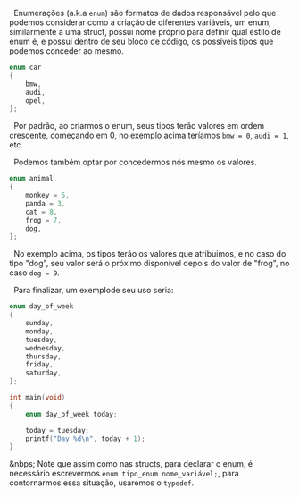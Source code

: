 &nbsp; Enumerações (a.k.a `enum`) são formatos de dados responsável pelo que podemos considerar como a criação de diferentes variáveis, um enum, similarmente a uma struct, possui nome próprio para definir qual estilo de enum é, e possui dentro de seu bloco de código, os  possíveis tipos que podemos conceder ao mesmo.

```c
enum car
{
	bmw,
	audi,
	opel,
};
```

&nbsp; Por padrão, ao criarmos o enum, seus tipos terão valores em ordem crescente, começando em 0, no exemplo acima teríamos `bmw = 0`, `audi = 1`, etc.

&nbsp; Podemos também optar por concedermos nós mesmo os valores.

```c
enum animal
{
	monkey = 5,
	panda = 3,
	cat = 8,
	frog = 7,
	dog,
};
```

&nbsp; No exemplo acima, os tipos terão os valores que atribuimos, e no caso do tipo "dog", seu valor será o próximo disponível depois do valor de "frog", no caso `dog = 9`.

&nbsp; Para finalizar, um exemplode seu uso seria:

```c
enum day_of_week
{
	sunday,
	monday,
	tuesday,
	wednesday,
	thursday,
	friday,
	saturday,
};

int main(void)
{
	enum day_of_week today;

	today = tuesday;
	printf("Day %d\n", today + 1);
}
```

&nbps; Note que assim como nas structs, para declarar o enum, é necessário escrevermos `enum tipo_enum nome_variável;`, para contornarmos essa situação, usaremos o `typedef`.

